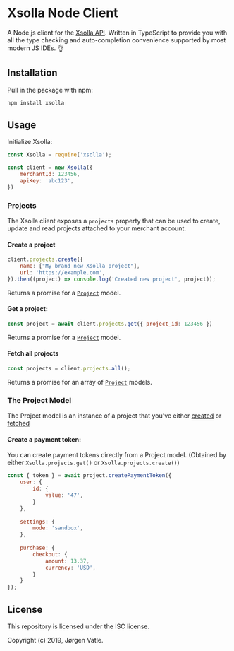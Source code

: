 # Xsolla Node Client

A Node.js client for the [Xsolla API](https://developers.xsolla.com/api/). Written in TypeScript to provide you with
all the type checking and auto-completion convenience supported by most modern JS IDEs. 👌

## Installation
Pull in the package with npm:
```bash
npm install xsolla
```

## Usage

Initialize Xsolla:
```js
const Xsolla = require('xsolla');

const client = new Xsolla({
    merchantId: 123456,
    apiKey: 'abc123',
})
```

### Projects
The Xsolla client exposes a `projects` property that can be used to create, update and read projects attached to your
merchant account. 

#### Create a project
```js
client.projects.create({
    name: ["My brand new Xsolla project"],
    url: 'https://example.com',
}).then((project) => console.log('Created new project', project));
```
Returns a promise for a [`Project`](#the-project-model) model.

#### Get a project:
```js
const project = await client.projects.get({ project_id: 123456 })
```
Returns a promise for a [`Project`](#the-project-model) model.

#### Fetch all projects
```js
const projects = client.projects.all();
```
Returns a promise for an array of [`Project`](#the-project-model) models.

### The Project Model
The Project model is an instance of a project that you've either [created](#create-a-project) or
 [fetched](#get-a-project)
 
#### Create a payment token:
You can create payment tokens directly from a Project model. 
(Obtained by either `Xsolla.projects.get()` or `Xsolla.projects.create()`)
 ```js
 const { token } = await project.createPaymentToken({
     user: {
         id: {
             value: '47',
         }
     },
     
     settings: {
         mode: 'sandbox',
     },
    
     purchase: {
         checkout: {
             amount: 13.37,
             currency: 'USD',
         }
     }
 });
 ```

## License
This repository is licensed under the ISC license.

Copyright (c) 2019, Jørgen Vatle.